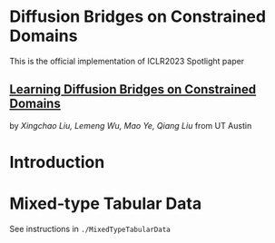 # Diffusion Bridges on Constrained Domains
This is the official implementation of ICLR2023 Spotlight paper 
## [Learning Diffusion Bridges on Constrained Domains](https://openreview.net/forum?id=WH1yCa0TbB) 
by *Xingchao Liu, Lemeng Wu, Mao Ye, Qiang Liu* from UT Austin

# Introduction

# Mixed-type Tabular Data

See instructions in ```./MixedTypeTabularData```



